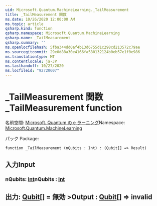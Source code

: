 ```yaml
---
uid: Microsoft.Quantum.MachineLearning._TailMeasurement
title: _TailMeasurement 関数
ms.date: 10/26/2020 12:00:00 AM
ms.topic: article
qsharp.kind: function
qsharp.namespace: Microsoft.Quantum.MachineLearning
qsharp.name: _TailMeasurement
qsharp.summary: ''
ms.openlocfilehash: 5fba344dd0af4b13d6755d1c298cd213572c79ae
ms.sourcegitcommit: 29e0d88a30e4166fa580132124b0eb57e1f0e986
ms.translationtype: MT
ms.contentlocale: ja-JP
ms.lasthandoff: 10/27/2020
ms.locfileid: "92720607"
---
```

# <a name="_tailmeasurement-function"></a><span data-ttu-id="b6271-102">_TailMeasurement 関数</span><span class="sxs-lookup"><span data-stu-id="b6271-102">_TailMeasurement function</span></span>

<span data-ttu-id="b6271-103">名前空間: [Microsoft. Quantum の e ラーニング](xref:Microsoft.Quantum.MachineLearning)</span><span class="sxs-lookup"><span data-stu-id="b6271-103">Namespace: [Microsoft.Quantum.MachineLearning](xref:Microsoft.Quantum.MachineLearning)</span></span>

<span data-ttu-id="b6271-104">パック [](https://nuget.org/packages/)</span><span class="sxs-lookup"><span data-stu-id="b6271-104">Package: [](https://nuget.org/packages/)</span></span>




```qsharp
function _TailMeasurement (nQubits : Int) : (Qubit[] => Result)
```


## <a name="input"></a><span data-ttu-id="b6271-105">入力</span><span class="sxs-lookup"><span data-stu-id="b6271-105">Input</span></span>

### <a name="nqubits--int"></a><span data-ttu-id="b6271-106">nQubits: [Int](xref:microsoft.quantum.lang-ref.int)</span><span class="sxs-lookup"><span data-stu-id="b6271-106">nQubits : [Int](xref:microsoft.quantum.lang-ref.int)</span></span>





## <a name="output--qubit--__invalidresult__"></a><span data-ttu-id="b6271-107">出力: [Qubit](xref:microsoft.quantum.lang-ref.qubit)[] = __無効 <Result>__ ></span><span class="sxs-lookup"><span data-stu-id="b6271-107">Output : [Qubit](xref:microsoft.quantum.lang-ref.qubit)[] => __invalid<Result>__</span></span> 

